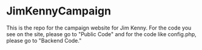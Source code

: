 # JimKennyCampaign
This is the repo for the campaign website for Jim Kenny.
For the code you see on the site, please go to "Public Code" and for the code like config.php, please go to "Backend Code."
